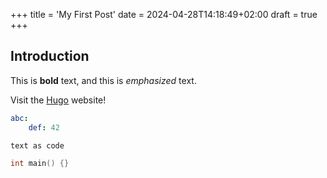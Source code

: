 +++
title = 'My First Post'
date = 2024-04-28T14:18:49+02:00
draft = true
+++
## Introduction

This is **bold** text, and this is *emphasized* text.

Visit the [Hugo](https://gohugo.io) website!

```yaml
abc:
    def: 42
```

```
text as code
```

```cpp
int main() {}
```
